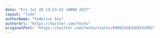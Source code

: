 ```yaml
---
date: "Fri Jul 28 13:53:42 +0000 2017"
layout: "like"
authorName: "Federico Ini"
authorUrl: "https://twitter.com/fechu"
originalPost: "https://twitter.com/fechu/status/890933283269332992"
---
```

